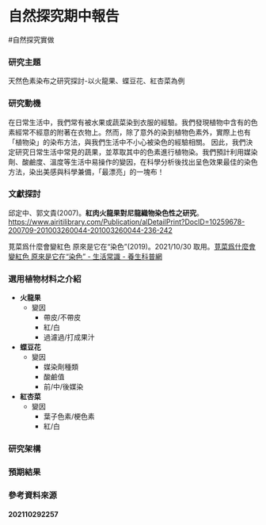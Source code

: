 # 自然探究期中報告
#自然探究實做

### 研究主題
天然色素染布之研究探討-以火龍果、蝶豆花、紅杏菜為例
### 研究動機

在日常生活中，我們常有被水果或蔬菜染到衣服的經驗。我們發現植物中含有的色素經常不經意的附著在衣物上。然而，除了意外的染到植物色素外，實際上也有「植物染」的染布方法，與我們生活中不小心被染色的經驗相關。
因此，我們決定研究日常生活中常見的蔬果，並萃取其中的色素進行植物染。我們預計利用媒染劑、酸鹼度、溫度等生活中易操作的變因，在科學分析後找出呈色效果最佳的染色方法，染出美感與科學兼備，「最漂亮」的一塊布！

### 文獻探討

邱定中、郭文貴(2007)。**紅肉火龍果對尼龍織物染色性之研究**。           https://www.airitilibrary.com/Publication/alDetailPrint?DocID=10259678-200709-201003260044-201003260044-236-242

莧菜爲什麼會變紅色 原來是它在“染色”(2019)。2021/10/30 取用。[莧菜爲什麼會變紅色 原來是它在“染色” - 生活常識 - 養生科普網](https://www.yskpw.com/gzys/changshi/75697.html)
### 選用植物材料之介紹
- **火龍果**
    - 變因
        - 帶皮/不帶皮
        - 紅/白
        - 過濾過/打成果汁
- **蝶豆花**
    - 變因
        - 媒染劑種類
        - 酸鹼值
        - 前/中/後媒染
- **紅杏菜**
    - 變因
        - 葉子色素/梗色素
        - 紅/白
### 研究架構
### 預期結果
### 參考資料來源

#### 202110292257
